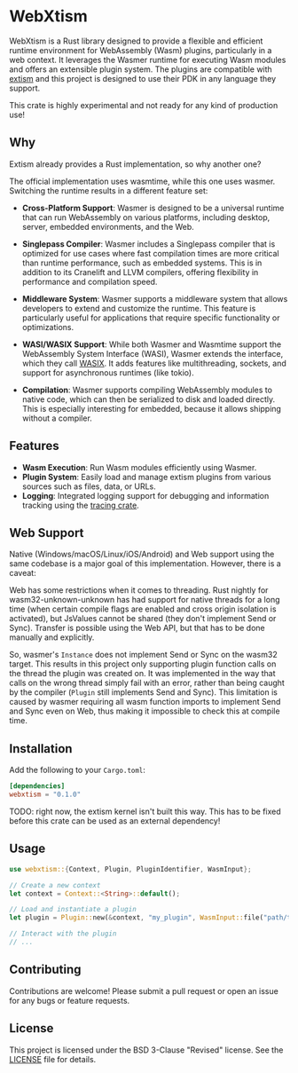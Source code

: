 # WebXtism

WebXtism is a Rust library designed to provide a flexible and efficient runtime environment for WebAssembly (Wasm) plugins, particularly in a web context. It leverages the Wasmer runtime for executing Wasm modules and offers an extensible plugin system. The plugins are compatible with [extism](https://extism.org/) and this project is designed to use their PDK in any language they support.

This crate is highly experimental and not ready for any kind of production use!

## Why

Extism already provides a Rust implementation, so why another one?

The official implementation uses wasmtime, while this one uses wasmer. Switching the runtime results in a different feature set:

- **Cross-Platform Support**: Wasmer is designed to be a universal runtime that can run WebAssembly on various platforms, including desktop, server, embedded environments, and the Web.

- **Singlepass Compiler**: Wasmer includes a Singlepass compiler that is optimized for use cases where fast compilation times are more critical than runtime performance, such as embedded systems. This is in addition to its Cranelift and LLVM compilers, offering flexibility in performance and compilation speed.

- **Middleware System**: Wasmer supports a middleware system that allows developers to extend and customize the runtime. This feature is particularly useful for applications that require specific functionality or optimizations.

- **WASI/WASIX Support**: While both Wasmer and Wasmtime support the WebAssembly System Interface (WASI), Wasmer extends the interface, which they call [WASIX](https://wasix.org/). It adds features like multithreading, sockets, and support for asynchronous runtimes (like tokio).

- **Compilation**: Wasmer supports compiling WebAssembly modules to native code, which can then be serialized to disk and loaded directly. This is especially interesting for embedded, because it allows shipping without a compiler.

## Features

- **Wasm Execution**: Run Wasm modules efficiently using Wasmer.
- **Plugin System**: Easily load and manage extism plugins from various sources such as files, data, or URLs.
- **Logging**: Integrated logging support for debugging and information tracking using the [tracing crate](https://github.com/tokio-rs/tracing).

## Web Support

Native (Windows/macOS/Linux/iOS/Android) and Web support using the same codebase is a major goal of this implementation. However, there is a caveat:

Web has some restrictions when it comes to threading. Rust nightly for wasm32-unknown-unknown has had support for native threads for a long time (when certain compile flags are enabled and cross origin isolation is activated), but JsValues cannot be shared (they don't implement Send or Sync). Transfer is possible using the Web API, but that has to be done manually and explicitly.

So, wasmer's `Instance` does not implement Send or Sync on the wasm32 target. This results in this project only supporting plugin function calls on the thread the plugin was created on. It was implemented in the way that calls on the wrong thread simply fail with an error, rather than being caught by the compiler (`Plugin` still implements Send and Sync). This limitation is caused by wasmer requiring all wasm function imports to implement Send and Sync even on Web, thus making it impossible to check this at compile time.

## Installation

Add the following to your `Cargo.toml`:

```toml
[dependencies]
webxtism = "0.1.0"
```

TODO: right now, the extism kernel isn't built this way. This has to be fixed before this crate can be used as an external dependency!

## Usage

```rust
use webxtism::{Context, Plugin, PluginIdentifier, WasmInput};

// Create a new context
let context = Context::<String>::default();

// Load and instantiate a plugin
let plugin = Plugin::new(&context, "my_plugin", WasmInput::file("path/to/wasm_file.wasm"), &[]).await.unwrap();

// Interact with the plugin
// ...
```

## Contributing

Contributions are welcome! Please submit a pull request or open an issue for any bugs or feature requests.

## License

This project is licensed under the BSD 3-Clause "Revised" license. See the [LICENSE](LICENSE) file for details.
